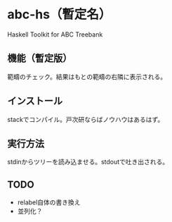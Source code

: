 # abc-hs（暫定名）
Haskell Toolkit for ABC Treebank

## 機能（暫定版）
範疇のチェック。結果はもとの範疇の右隣に表示される。

## インストール
stackでコンパイル。戸次研ならばノウハウはあるはず。

## 実行方法
stdinからツリーを読み込ませる。stdoutで吐き出される。

## TODO
- relabel自体の書き換え
- 並列化？